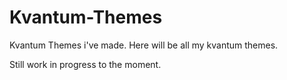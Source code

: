 # Kvantum-Themes
Kvantum Themes i've made.
Here will be all my kvantum themes.

Still work in progress to the moment.

